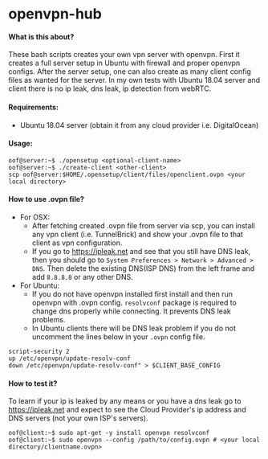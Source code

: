 # openvpn-hub

#### What is this about?
These bash scripts creates your own vpn server with openvpn. First it creates a full server setup in Ubuntu with firewall and proper openvpn configs. After the server setup, one can also create as many client config files as wanted for the server. In my own tests with Ubuntu 18.04 server and client there is no ip leak, dns leak, ip detection from webRTC. 

#### Requirements:
- Ubuntu 18.04 server (obtain it from any cloud provider i.e. DigitalOcean)

#### Usage:

```console
oof@server:~$ ./opensetup <optional-client-name>
oof@server:~$ ./create-client <other-client>
scp oof@server:$HOME/.opensetup/client/files/openclient.ovpn <your local directory>
```

#### How to use .ovpn file?
* For OSX: 
  - After fetching created .ovpn file from server via scp, you can install any vpn client (i.e. TunnelBrick) and show your .ovpn file to that client as vpn configuration.
  - If you go to https://ipleak.net and see that you still have DNS leak, then you should go to `System Preferences > Network > Advanced > DNS`. Then delete the existing DNS(ISP DNS) from the left frame and add `8.8.8.8` or any other DNS. 
* For Ubuntu:
  - If you do not have openvpn installed first install and then run openvpn with .ovpn config. `resolvconf` package is required to change dns properly while connecting. It prevents DNS leak problems.
  - In Ubuntu clients there will be DNS leak problem if you do not uncomment the lines below in your `.ovpn` config file.
```
script-security 2
up /etc/openvpn/update-resolv-conf
down /etc/openvpn/update-resolv-conf" > $CLIENT_BASE_CONFIG
```

#### How to test it?
To learn if your ip is leaked by any means or you have a dns leak go to https://ipleak.net and expect to see the Cloud Provider's ip address and DNS servers (not your own ISP's servers).

```
oof@client:~$ sudo apt-get -y install openvpn resolvconf
oof@client:~$ sudo openvpn --config /path/to/config.ovpn # <your local directory/clientname.ovpn>
```
